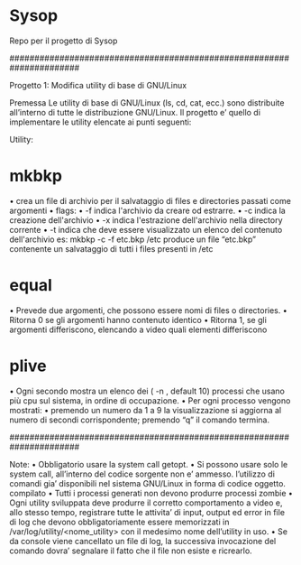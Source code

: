 Sysop
=====

Repo per il progetto di Sysop

######################################################################

Progetto 1: Modifica utility di base di GNU/Linux


Premessa
Le utility di base di GNU/Linux (ls, cd, cat, ecc.) sono distribuite all’interno di tutte le distribuzione GNU/Linux. Il progetto e’ quello di implementare le utility elencate ai punti seguenti:


Utility:

mkbkp
=====

• crea un file di archivio per il salvataggio di files e directories passati come argomenti
• flags:
• -f <archivio> indica l'archivio da creare od estrarre.
• -c indica la creazione dell'archivio
• -x indica l'estrazione dell'archivio nella directory corrente
• -t indica che deve essere visualizzato un elenco del contenuto dell'archivio
es:
mkbkp -c -f etc.bkp /etc
produce un file “etc.bkp” contenente un salvataggio di tutti i files presenti in /etc


equal
=====

• Prevede due argomenti, che possono essere nomi di files o directories.
• Ritorna 0 se gli argomenti hanno contenuto identico
• Ritorna 1, se gli argomenti differiscono, elencando a video quali elementi differiscono


plive
=====

• Ogni secondo mostra un elenco dei ( -n <num>, default 10) processi che usano più cpu sul sistema, in ordine di occupazione.
• Per ogni processo vengono mostrati:
<process id> <process id del padre> <percentuale di cpu usata> <nome dell eseguibile del processo>
• premendo un numero da 1 a 9 la visualizzazione si aggiorna al numero di secondi corrispondente; premendo “q” il comando termina.

######################################################################

Note:
• Obbligatorio usare la system call getopt.
• Si possono usare solo le system call, all’interno del codice sorgente non e’ ammesso.
l’utilizzo di comandi gia’ disponibili nel sistema GNU/Linux in forma di codice oggetto.
compilato
• Tutti i processi generati non devono produrre processi zombie
• Ogni utility sviluppata deve produrre il corretto comportamento a video e, allo stesso
tempo, registrare tutte le attivita’ di input, output ed error in file di log che devono obbligatoriamente essere memorizzati in /var/log/utility/<nome_utility> con il medesimo nome dell’utility in uso.
• Se da console viene cancellato un file di log, la successiva invocazione del comando dovra’ segnalare il fatto che il file non esiste e ricrearlo.
